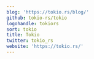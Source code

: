 ```yaml
---
blog: 'https://tokio.rs/blog/'
github: tokio-rs/tokio
logohandle: tokiors
sort: tokio
title: Tokio
twitter: tokio_rs
website: 'https://tokio.rs/'
---
```

